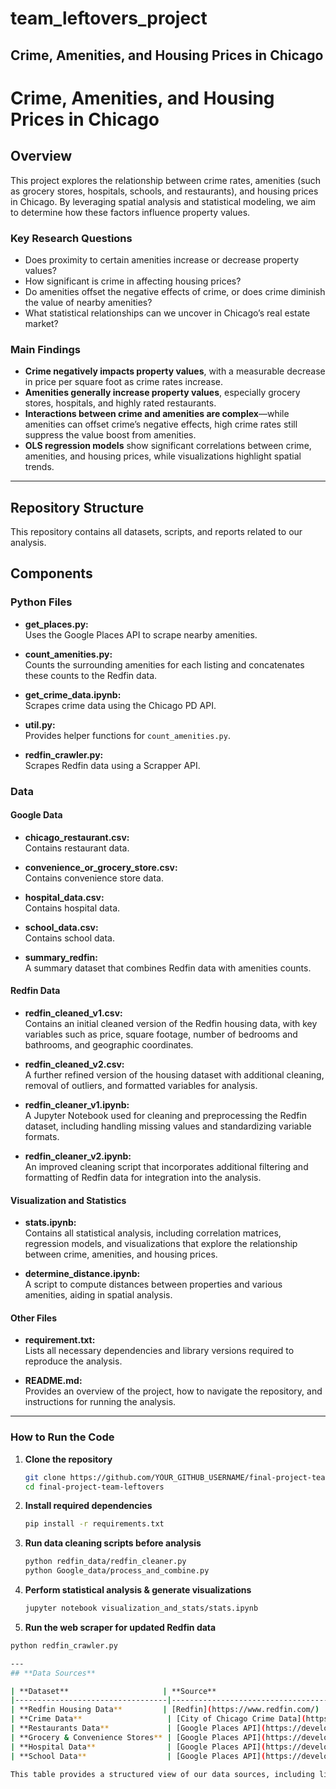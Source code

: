 # team_leftovers_project

## Crime, Amenities, and Housing Prices in Chicago

# **Crime, Amenities, and Housing Prices in Chicago**

## **Overview**
This project explores the relationship between crime rates, amenities (such as grocery stores, hospitals, schools, and restaurants), and housing prices in Chicago. By leveraging spatial analysis and statistical modeling, we aim to determine how these factors influence property values. 

### **Key Research Questions**
- Does proximity to certain amenities increase or decrease property values?
- How significant is crime in affecting housing prices?
- Do amenities offset the negative effects of crime, or does crime diminish the value of nearby amenities?
- What statistical relationships can we uncover in Chicago’s real estate market?

### **Main Findings**
- **Crime negatively impacts property values**, with a measurable decrease in price per square foot as crime rates increase.
- **Amenities generally increase property values**, especially grocery stores, hospitals, and highly rated restaurants.
- **Interactions between crime and amenities are complex**—while amenities can offset crime’s negative effects, high crime rates still suppress the value boost from amenities.
- **OLS regression models** show significant correlations between crime, amenities, and housing prices, while visualizations highlight spatial trends.

---

## **Repository Structure**
This repository contains all datasets, scripts, and reports related to our analysis.

## Components

### Python Files
- **get_places.py:**  
  Uses the Google Places API to scrape nearby amenities.
  
- **count_amenities.py:**  
  Counts the surrounding amenities for each listing and concatenates these counts to the Redfin data.
  
- **get_crime_data.ipynb:**  
  Scrapes crime data using the Chicago PD API.
  
- **util.py:**  
  Provides helper functions for `count_amenities.py`.
  
- **redfin_crawler.py:**  
  Scrapes Redfin data using a Scrapper API.

### Data

#### Google Data
- **chicago_restaurant.csv:**  
  Contains restaurant data.
  
- **convenience_or_grocery_store.csv:**  
  Contains convenience store data.
  
- **hospital_data.csv:**  
  Contains hospital data.
  
- **school_data.csv:**  
  Contains school data.
  
- **summary_redfin:**  
  A summary dataset that combines Redfin data with amenities counts.

#### Redfin Data
- **redfin_cleaned_v1.csv:**  
  Contains an initial cleaned version of the Redfin housing data, with key variables such as price, square footage, number of bedrooms and bathrooms, and geographic coordinates.

- **redfin_cleaned_v2.csv:**  
  A further refined version of the housing dataset with additional cleaning, removal of outliers, and formatted variables for analysis.

- **redfin_cleaner_v1.ipynb:**  
  A Jupyter Notebook used for cleaning and preprocessing the Redfin dataset, including handling missing values and standardizing variable formats.

- **redfin_cleaner_v2.ipynb:**  
  An improved cleaning script that incorporates additional filtering and formatting of Redfin data for integration into the analysis.

#### Visualization and Statistics
- **stats.ipynb:**  
  Contains all statistical analysis, including correlation matrices, regression models, and visualizations that explore the relationship between crime, amenities, and housing prices.

- **determine_distance.ipynb:**  
  A script to compute distances between properties and various amenities, aiding in spatial analysis.

#### Other Files
- **requirement.txt:**  
  Lists all necessary dependencies and library versions required to reproduce the analysis.

- **README.md:**  
  Provides an overview of the project, how to navigate the repository, and instructions for running the analysis.

---

### **How to Run the Code**
1. **Clone the repository**  
   ```bash
   git clone https://github.com/YOUR_GITHUB_USERNAME/final-project-team-leftovers.git
   cd final-project-team-leftovers
2. **Install required dependencies**
   ```bash
   pip install -r requirements.txt
3. **Run data cleaning scripts before analysis**
   ```bash
   python redfin_data/redfin_cleaner.py
   python Google_data/process_and_combine.py
4. **Perform statistical analysis & generate visualizations**
   ```bash
   jupyter notebook visualization_and_stats/stats.ipynb
5. **Run the web scraper for updated Redfin data**
  ```bash
  python redfin_crawler.py

---
## **Data Sources**

| **Dataset**                     | **Source**                                                                 | **Description** |
|----------------------------------|---------------------------------------------------------------------------|----------------|
| **Redfin Housing Data**         | [Redfin](https://www.redfin.com/)                                         | Contains property listings, prices, square footage, number of bedrooms/bathrooms, and location coordinates. |
| **Crime Data**                   | [City of Chicago Crime Data](https://data.cityofchicago.org/Public-Safety/Crimes-2001-to-Present/ijzp-q8t2) | Includes reported crimes in Chicago from 2001 to present, with geolocation, crime type, and date. |
| **Restaurants Data**             | [Google Places API](https://developers.google.com/maps/documentation/places/web-service/overview) | Provides restaurant locations in Chicago. |
| **Grocery & Convenience Stores** | [Google Places API](https://developers.google.com/maps/documentation/places/web-service/overview) | Provides locations of grocery and convenience stores. |
| **Hospital Data**                | [Google Places API](https://developers.google.com/maps/documentation/places/web-service/overview) | Includes locations of hospitals in Chicago. |
| **School Data**                  | [Google Places API](https://developers.google.com/maps/documentation/places/web-service/overview) | Contains information on school locations in Chicago. |

This table provides a structured view of our data sources, including links where applicable.


